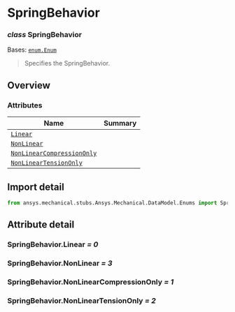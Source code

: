 <a id="springbehavior"></a>

# SpringBehavior

<a id="SpringBehavior"></a>

### *class* SpringBehavior

Bases: [`enum.Enum`](https://docs.python.org/3/library/enum.html#enum.Enum)

> Specifies the SpringBehavior.

> <!-- !! processed by numpydoc !! -->

<a id="overview"></a>

## Overview

### Attributes

| Name | Summary |
|------------------------------------------------------------------------|----|
| [`Linear`](#SpringBehavior.Linear)                                     |    |
| [`NonLinear`](#SpringBehavior.NonLinear)                               |    |
| [`NonLinearCompressionOnly`](#SpringBehavior.NonLinearCompressionOnly) |    |
| [`NonLinearTensionOnly`](#SpringBehavior.NonLinearTensionOnly)         |    |

<a id="import-detail"></a>

## Import detail

```python
from ansys.mechanical.stubs.Ansys.Mechanical.DataModel.Enums import SpringBehavior
```

<a id="attribute-detail"></a>

## Attribute detail

<a id="SpringBehavior.Linear"></a>

### SpringBehavior.Linear *= 0*

<a id="SpringBehavior.NonLinear"></a>

### SpringBehavior.NonLinear *= 3*

<a id="SpringBehavior.NonLinearCompressionOnly"></a>

### SpringBehavior.NonLinearCompressionOnly *= 1*

<a id="SpringBehavior.NonLinearTensionOnly"></a>

### SpringBehavior.NonLinearTensionOnly *= 2*
